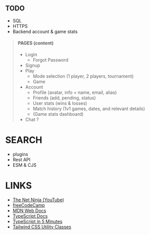 ## TODO
- SQL
- HTTPS
- Backend account & game stats

> #### PAGES (content)
> - Login
>   - Forgot Password
> - Signup
> - Play
>   - Mode selection (1 player, 2 players, tournament)
>   - Game
> - Account
>   - Profile (avatar, info = name, email, alias)
>   - Friends (add, pending, status)
>   - User stats (wins & losses)
>   - Match history (1v1 games, dates, and relevant details)
>   - (Game stats dashboard)
> - Chat ?

# SEARCH
- plugins
- Rest API
- ESM & CJS

# LINKS

- [The Net Ninja (YouTube)](https://www.youtube.com/@NetNinja)
- [freeCodeCamp](https://www.freecodecamp.org/)
- [MDN Web Docs](https://developer.mozilla.org/en-US/docs/Web)
- [TypeScript Docs](https://www.typescriptlang.org/docs/)
- [TypeScript in 5 Minutes](https://www.typescriptlang.org/docs/handbook/typescript-in-5-minutes.html)
- [Tailwind CSS Utility Classes](https://tailwindcss.com/docs/styling-with-utility-classes)